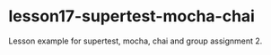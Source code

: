 # lesson17-supertest-mocha-chai

Lesson example for supertest, mocha, chai and group assignment 2.

